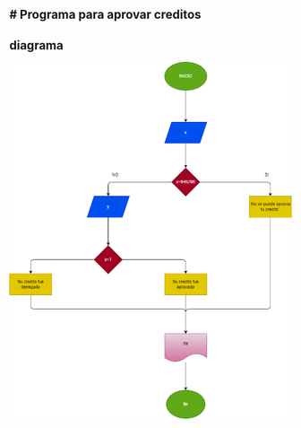 ## # Programa para aprovar creditos

## diagrama
![Diagrama de flujo](diagrama.png "Diagrama de flujo")